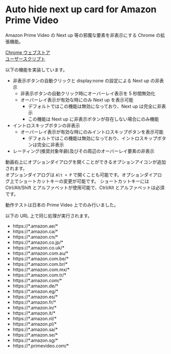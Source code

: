# Auto hide next up card for Amazon Prime Video

Amazon Prime Video の Next up 等の邪魔な要素を非表示にする Chrome の拡張機能。

[Chrome ウェブストア](https://chrome.google.com/webstore/detail/auto-hide-next-up-card-fo/pnpkddhaeadgjpmmcahamnicmplobkci)  
[ユーザースクリプト](https://greasyfork.org/ja/scripts/478102-auto-hide-next-up-card-for-amazon-prime-video)

以下の機能を実装しています。

- 非表示ボタンの自動クリックと display:none の設定による Next up の非表示
  - 非表示ボタンの自動クリック時にオーバーレイ表示を 5 秒間無効化
  - オーバーレイ表示が有効な時にのみ Next up を表示可能
    - デフォルトではこの機能は無効になっており、Next up は完全に非表示
    - この機能は Next up に非表示ボタンが存在しない場合にのみ機能
- イントロスキップボタンの非表示
  - オーバーレイ表示が有効な時にのみイントロスキップボタンを表示可能
    - デフォルトではこの機能は無効になっており、イントロスキップボタンは完全に非表示
- レーティング(推奨対象年齢)及びその周辺のオーバーレイ要素の非表示

動画右上にオプションダイアログを開くことができるオプションアイコンが追加されます。  
オプションダイアログは `Alt + P` で開くことも可能です。オプションダイアログ上でショートカットキーの変更が可能です。
ショートカットキーには Ctrl/Alt/Shift とアルファベットが使用可能で、Ctrl/Alt とアルファベットは必須です。

動作テストは日本の Prime Video 上でのみ行いました。

以下の URL 上で同じ処理が実行されます。

- https://\*.amazon.ae/\*
- https://\*.amazon.ca/\*
- https://\*.amazon.cn/\*
- https://\*.amazon.co.jp/\*
- https://\*.amazon.co.uk/\*
- https://\*.amazon.com.au/\*
- https://\*.amazon.com.be/\*
- https://\*.amazon.com.br/\*
- https://\*.amazon.com.mx/\*
- https://\*.amazon.com.tr/\*
- https://\*.amazon.com/\*
- https://\*.amazon.de/\*
- https://\*.amazon.eg/\*
- https://\*.amazon.es/\*
- https://\*.amazon.fr/\*
- https://\*.amazon.in/\*
- https://\*.amazon.it/\*
- https://\*.amazon.nl/\*
- https://\*.amazon.pl/\*
- https://\*.amazon.sa/\*
- https://\*.amazon.se/\*
- https://\*.amazon.sg/\*
- https://\*.primevideo.com/\*
